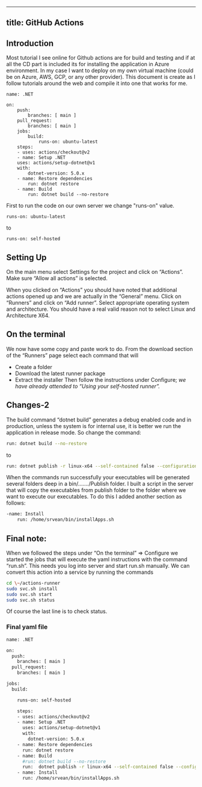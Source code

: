 
---
title: GitHub Actions
---

## Introduction

Most tutorial I see online for Github actions are for build and testing and if at all the CD part is included its for installing the application in Azure environment. In my case I want to deploy on my own virtual machine (could be on Azure, AWS, GCP, or any other provider). This document is create as I follow tutorials around the web and compile it into one that works for me.
```
name: .NET

on:
	push:
		branches: [ main ]
	pull_request:
		branches: [ main ]
	jobs:
		build:
			runs-on: ubuntu-latest
	steps:
	- uses: actions/checkout@v2
	- name: Setup .NET
	uses: actions/setup-dotnet@v1
	with:
		dotnet-version: 5.0.x
	- name: Restore dependencies
		run: dotnet restore
	- name: Build
		run: dotnet build --no-restore
```
First to run the code on our own server we change "runs-on" value.
```
runs-on: ubuntu-latest
```
to
```
runs-on: self-hosted
```

## Setting Up
On the main menu select Settings for the project and click on “Actions”. Make sure “Allow all actions” is selected.

When you clicked on “Actions” you should have noted that additional actions opened up and we are actually in the “General” menu. Click on “Runners” and click on “Add runner”. Select appropriate operating system and architecture. You
should have a real valid reason not to select Linux and Architecture X64.

## On the terminal
We now have some copy and paste work to do. From the download section of the
“Runners” page select each command that will

-   Create a folder
-   Download the latest runner package
-   Extract the installer
Then follow the instructions under Configure; *we have already attended to “Using your self-hosted runner”.*

## Changes-2

The build command “dotnet build” generates a debug enabled code and in production, unless the system is for internal use, it is better we run the application in release mode. So change the command:
```sh
run: dotnet build --no-restore
```
to
```sh
run: dotnet publish -r linux-x64 --self-contained false --configuration Release
```
When the commands run successfully your executables will be generated several
folders deep in a bin/……./Publish folder. I built a script in the server that
will copy the executables from publish folder to the folder where we want to
execute our executables. To do this I added another section as follows:
```sh
-name: Install
	run: /home/srvean/bin/installApps.sh
```

## Final note:
When we followed the steps under “On the terminal” =\> Configure we started the jobs that will execute the yaml instructions with the command “run.sh”. This needs you log into server and start run.sh manually. We can convert this action
into a service by running the commands
```sh
cd \~/actions-runner
sudo svc.sh install
sudo svc.sh start
sudo svc.sh status
```
Of course the last line is to check status.

### Final yaml file
```sh
name: .NET

on:
  push:
    branches: [ main ]
  pull_request:
    branches: [ main ]

jobs:
  build:

    runs-on: self-hosted

    steps:
    - uses: actions/checkout@v2
    - name: Setup .NET
      uses: actions/setup-dotnet@v1
      with:
        dotnet-version: 5.0.x
    - name: Restore dependencies
      run: dotnet restore
    - name: Build
      #run: dotnet build --no-restore
      run:  dotnet publish -r linux-x64 --self-contained false --configuration Release
    - name: Install
      run: /home/srvean/bin/installApps.sh
```
<!--stackedit_data:
eyJoaXN0b3J5IjpbLTE0MTgxNTM0MzYsLTE4ODc0NTYyNDgsLT
cyNzQ0MjQwMiwyODkxMzQzNjVdfQ==
-->